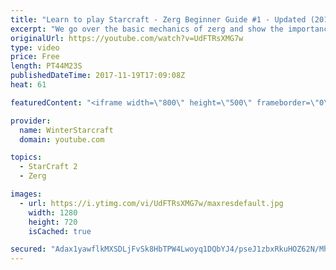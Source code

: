```yaml
---
title: "Learn to play Starcraft - Zerg Beginner Guide #1 - Updated (2017)"
excerpt: "We go over the basic mechanics of zerg and show the importance of understanding at least some of what your opponent is doing.  This guide is meant for players with an understanding of the objectives of starcraft but without any strong direction or gameplan, especially for each specific race! -- Watch"
originalUrl: https://youtube.com/watch?v=UdFTRsXMG7w
type: video
price: Free
length: PT44M23S
publishedDateTime: 2017-11-19T17:09:08Z
heat: 61

featuredContent: "<iframe width=\"800\" height=\"500\" frameborder=\"0\" src=\"https://www.youtube.com/embed/UdFTRsXMG7w\" allow=\"accelerometer; autoplay; encrypted-media; gyroscope; picture-in-picture\" allowfullscreen></iframe>"

provider:
  name: WinterStarcraft
  domain: youtube.com

topics:
  - StarCraft 2
  - Zerg

images:
  - url: https://i.ytimg.com/vi/UdFTRsXMG7w/maxresdefault.jpg
    width: 1280
    height: 720
    isCached: true

secured: "Adax1yawflkMXSDLjFvSk8HbTPW4Lwoyq1DQbYJ4/pseJ1zbxRkuHOZ62N/MhQdkZ8Qrv2ZE486cZ2GF6e1TYLSWB0jNUqP+qOZroN7uQugP2XnuTEsFrf3hue6A9kb2tFOlpFN67ewnEsjCTIjZvto6Fe8cnTzQM0nMQR2QELS/LA5CFyABcgRi3SzKUZb14Swsdiy5jjT5D/UFF3R3tGl7YIWf/+zxbykERjaaGlcw+2Vm6P89qtEDbDlZXlJbsJ/aXaXP5yPhPt2rPkMd9FBo8Oh4fWbnKveiQ5hPQrq5rkkYxJag+zeNnRzcYuj0Bs8uPvxW9/IF83e17vFY8Iw/3RyfTnvHnQbx/yz4qNcDzSAXW2YKE0QJkP8JPQIoo4uWOxBvXOXKtmf6BDfv/9SVdBpZEfuDZPsNvORodvgh+ksTIEYeQ1RHEf4dRqXw;uH5+r8T5iDGfanSXEuxvXg=="
---
```


